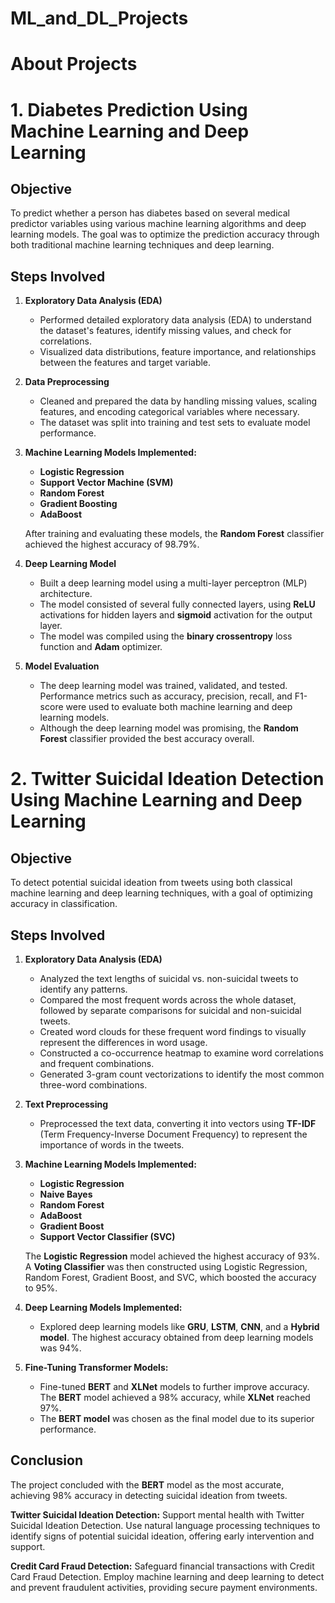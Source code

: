 # ML_and_DL_Projects

# About Projects

# 1. Diabetes Prediction Using Machine Learning and Deep Learning

## Objective
To predict whether a person has diabetes based on several medical predictor variables using various machine learning algorithms and deep learning models. The goal was to optimize the prediction accuracy through both traditional machine learning techniques and deep learning.

## Steps Involved

1. **Exploratory Data Analysis (EDA)**  
   - Performed detailed exploratory data analysis (EDA) to understand the dataset's features, identify missing values, and check for correlations. 
   - Visualized data distributions, feature importance, and relationships between the features and target variable.

2. **Data Preprocessing**  
   - Cleaned and prepared the data by handling missing values, scaling features, and encoding categorical variables where necessary.
   - The dataset was split into training and test sets to evaluate model performance.

3. **Machine Learning Models Implemented:**
   - **Logistic Regression**
   - **Support Vector Machine (SVM)**
   - **Random Forest**
   - **Gradient Boosting**
   - **AdaBoost**
   
   After training and evaluating these models, the **Random Forest** classifier achieved the highest accuracy of 98.79%.

4. **Deep Learning Model**  
   - Built a deep learning model using a multi-layer perceptron (MLP) architecture.
   - The model consisted of several fully connected layers, using **ReLU** activations for hidden layers and **sigmoid** activation for the output layer.
   - The model was compiled using the **binary crossentropy** loss function and **Adam** optimizer.

5. **Model Evaluation**  
   - The deep learning model was trained, validated, and tested. Performance metrics such as accuracy, precision, recall, and F1-score were used to evaluate both machine learning and deep learning models.
   - Although the deep learning model was promising, the **Random Forest** classifier provided the best accuracy overall.

# 2. Twitter Suicidal Ideation Detection Using Machine Learning and Deep Learning

## Objective
To detect potential suicidal ideation from tweets using both classical machine learning and deep learning techniques, with a goal of optimizing accuracy in classification.

## Steps Involved

1. **Exploratory Data Analysis (EDA)**  
   - Analyzed the text lengths of suicidal vs. non-suicidal tweets to identify any patterns.
   - Compared the most frequent words across the whole dataset, followed by separate comparisons for suicidal and non-suicidal tweets.
   - Created word clouds for these frequent word findings to visually represent the differences in word usage.
   - Constructed a co-occurrence heatmap to examine word correlations and frequent combinations.
   - Generated 3-gram count vectorizations to identify the most common three-word combinations.

2. **Text Preprocessing**  
   - Preprocessed the text data, converting it into vectors using **TF-IDF** (Term Frequency-Inverse Document Frequency) to represent the importance of words in the tweets.

3. **Machine Learning Models Implemented:**
   - **Logistic Regression**
   - **Naive Bayes**
   - **Random Forest**
   - **AdaBoost**
   - **Gradient Boost**
   - **Support Vector Classifier (SVC)**

   The **Logistic Regression** model achieved the highest accuracy of 93%. A **Voting Classifier** was then constructed using Logistic Regression, Random Forest, Gradient Boost, and SVC, which boosted the accuracy to 95%.

4. **Deep Learning Models Implemented:**
   - Explored deep learning models like **GRU**, **LSTM**, **CNN**, and a **Hybrid model**. The highest accuracy obtained from deep learning models was 94%.

5. **Fine-Tuning Transformer Models:**
   - Fine-tuned **BERT** and **XLNet** models to further improve accuracy. The **BERT** model achieved a 98% accuracy, while **XLNet** reached 97%.
   - The **BERT model** was chosen as the final model due to its superior performance.

## Conclusion
The project concluded with the **BERT** model as the most accurate, achieving 98% accuracy in detecting suicidal ideation from tweets.



**Twitter Suicidal Ideation Detection:** Support mental health with Twitter Suicidal Ideation Detection. Use natural language processing techniques to identify signs of potential suicidal ideation, offering early intervention and support.

**Credit Card Fraud Detection:** Safeguard financial transactions with Credit Card Fraud Detection. Employ machine learning and deep learning to detect and prevent fraudulent activities, providing secure payment environments.

